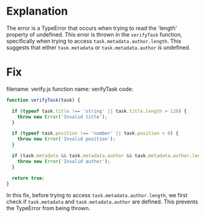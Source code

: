 # Explanation
The error is a TypeError that occurs when trying to read the 'length' property of undefined. This error is thrown in the `verifyTask` function, specifically when trying to access `task.metadata.author.length`. This suggests that either `task.metadata` or `task.metadata.author` is undefined.

# Fix
filename: verify.js
function name: verifyTask
code:
```js
function verifyTask(task) {

  if (typeof task.title !== 'string' || task.title.length > 120) {
    throw new Error('Invalid title');
  }

  if (typeof task.position !== 'number' || task.position < 0) {
    throw new Error('Invalid position');
  }

  if (task.metadata && task.metadata.author && task.metadata.author.length > 120) {
    throw new Error('Invalid author');
  }

  return true;
}
```
In this fix, before trying to access `task.metadata.author.length`, we first check if `task.metadata` and `task.metadata.author` are defined. This prevents the TypeError from being thrown.